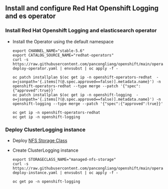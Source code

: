 ## Install and configure Red Hat Openshift Logging and es operator

### Install Red Hat Openshift Logging and elasticsearch operator

* Install the Operator using the default namespace
  ```
  export CHANNEL_NAME="stable-5.6"
  export CATALOG_SOURCE_NAME="redhat-operators"
  curl -s https://raw.githubusercontent.com/pancongliang/openshift/main/operator/logging/elasticsearch/01-deploy-operator.yaml | envsubst | oc apply -f -

  oc patch installplan $(oc get ip -n openshift-operators-redhat  -o=jsonpath='{.items[?(@.spec.approved==false)].metadata.name}') -n openshift-operators-redhat --type merge --patch '{"spec":{"approved":true}}'
  oc patch installplan $(oc get ip -n openshift-logging  -o=jsonpath='{.items[?(@.spec.approved==false)].metadata.name}') -n openshift-logging --type merge --patch '{"spec":{"approved":true}}'

  oc get ip -n openshift-operators-redhat
  oc get ip -n openshift-logging
  ```
  

### Deploy ClusterLogging instance

* Deploy [NFS Storage Class](https://github.com/pancongliang/openshift/blob/main/storage/nfs-storageclass/readme.md)

* Create ClusterLogging instance
  ```
  export STORAGECLASS_NAME="managed-nfs-storage"
  curl -s https://raw.githubusercontent.com/pancongliang/openshift/main/operator/logging/elasticsearch/02-deploy-instance.yaml | envsubst | oc apply -f -

  oc get po -n openshift-logging
  ```
